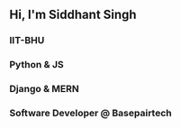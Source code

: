## Hi, I'm Siddhant Singh

### IIT-BHU
### Python & JS
### Django & MERN
### Software Developer @ Basepairtech




